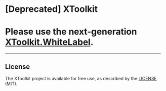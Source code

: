 # [Deprecated] XToolkit

# Please use the next-generation [XToolkit.WhiteLabel](https://github.com/Softeq/XToolkit.WhiteLabel).

---

## License

The XToolkit project is available for free use, as described by the [LICENSE](https://github.com/Softeq/XToolkit/blob/master/LICENSE) (MIT).
